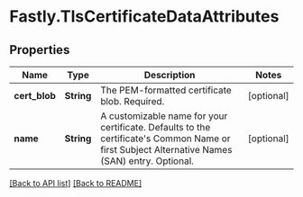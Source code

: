 # Fastly.TlsCertificateDataAttributes

## Properties

Name | Type | Description | Notes
------------ | ------------- | ------------- | -------------
**cert_blob** | **String** | The PEM-formatted certificate blob. Required. | [optional] 
**name** | **String** | A customizable name for your certificate. Defaults to the certificate&#39;s Common Name or first Subject Alternative Names (SAN) entry. Optional. | [optional] 


[[Back to API list]](../../README.md#endpoints) [[Back to README]](../../README.md)
